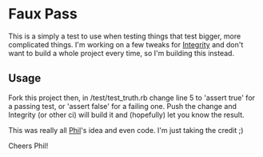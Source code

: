 Faux Pass
=========

This is a simply a test to use when testing things that test bigger, more complicated things. I'm working on a few tweaks for [Integrity](http://github.com/integrity/integrity) and don't want to build a whole project every time, so I'm building this instead. 

Usage
-----

Fork this project then, in /test/test_truth.rb change line 5 to 'assert true' for a passing test, or 'assert false' for a failing one. Push the change and Integrity (or other ci) will build it and (hopefully) let you know the result.

This was really all [Phil](http://twitter.com/philnash)'s idea and even code. I'm just taking the credit ;)

Cheers Phil!